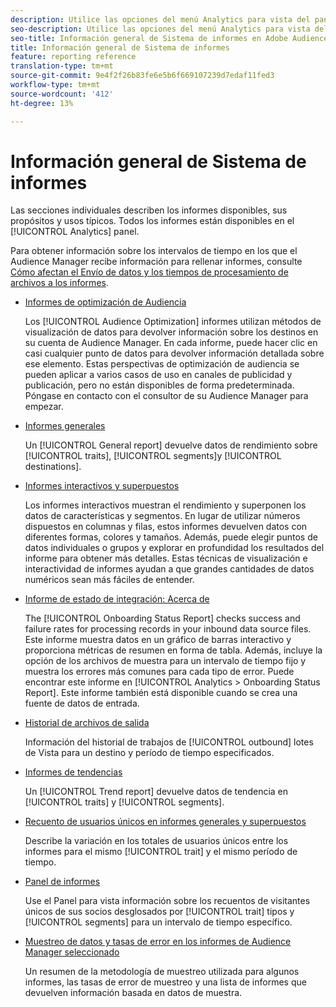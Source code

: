 ```yaml
---
description: Utilice las opciones del menú Analytics para vista del panel y de varios informes.
seo-description: Utilice las opciones del menú Analytics para vista del panel y de varios informes en Adobe Audience Manager (AAM).
seo-title: Información general de Sistema de informes en Adobe Audience Manager (AAM)
title: Información general de Sistema de informes
feature: reporting reference
translation-type: tm+mt
source-git-commit: 9e4f2f26b83fe6e5b6f669107239d7edaf11fed3
workflow-type: tm+mt
source-wordcount: '412'
ht-degree: 13%

---
```



# Información general de Sistema de informes

Las secciones individuales describen los informes disponibles, sus propósitos y usos típicos. Todos los informes están disponibles en el [!UICONTROL Analytics] panel.

Para obtener información sobre los intervalos de tiempo en los que el Audience Manager recibe información para rellenar informes, consulte [Cómo afectan el Envío de datos y los tiempos de procesamiento de archivos a los informes](/help/using/reference/reporting-file-transfer-timeframe.md).

* [Informes de optimización de Audiencia](/help/using/reporting/audience-optimization-reports/audience-optimization-reports.md)

   Los [!UICONTROL Audience Optimization] informes utilizan métodos de visualización de datos para devolver información sobre los destinos en su cuenta de Audience Manager. En cada informe, puede hacer clic en casi cualquier punto de datos para devolver información detallada sobre ese elemento. Estas perspectivas de optimización de audiencia se pueden aplicar a varios casos de uso en canales de publicidad y publicación, pero no están disponibles de forma predeterminada. Póngase en contacto con el consultor de su Audience Manager para empezar.

* [Informes generales](/help/using/reporting/general-reports.md)

   Un [!UICONTROL General report] devuelve datos de rendimiento sobre [!UICONTROL traits], [!UICONTROL segments]y [!UICONTROL destinations].

* [Informes interactivos y superpuestos](/help/using/reporting/dynamic-reports/dynamic-reports.md)

   Los informes interactivos muestran el rendimiento y superponen los datos de características y segmentos. En lugar de utilizar números dispuestos en columnas y filas, estos informes devuelven datos con diferentes formas, colores y tamaños. Además, puede elegir puntos de datos individuales o grupos y explorar en profundidad los resultados del informe para obtener más detalles. Estas técnicas de visualización e interactividad de informes ayudan a que grandes cantidades de datos numéricos sean más fáciles de entender.

* [Informe de estado de integración: Acerca de](/help/using/reporting/onboarding-status-report.md)

   The [!UICONTROL Onboarding Status Report] checks success and failure rates for processing records in your inbound data source files. Este informe muestra datos en un gráfico de barras interactivo y proporciona métricas de resumen en forma de tabla. Además, incluye la opción de los archivos de muestra para un intervalo de tiempo fijo y muestra los errores más comunes para cada tipo de error. Puede encontrar este informe en [!UICONTROL Analytics > Onboarding Status Report]. Este informe también está disponible cuando se crea una fuente de datos de entrada.

* [Historial de archivos de salida](/help/using/reporting/outbound-history-report.md)

   Información del historial de trabajos de [!UICONTROL outbound] lotes de Vista para un destino y período de tiempo especificados.

* [Informes de tendencias](/help/using/reporting/trend-reports.md)

   Un [!UICONTROL Trend report] devuelve datos de tendencia en [!UICONTROL traits] y [!UICONTROL segments].

* [Recuento de usuarios únicos en informes generales y superpuestos](/help/using/reporting/unique-user-counts.md)

   Describe la variación en los totales de usuarios únicos entre los informes para el mismo [!UICONTROL trait] y el mismo período de tiempo.

* [Panel de informes](/help/using/reporting/trend-reports.md)

   Use el Panel para vista información sobre los recuentos de visitantes únicos de sus socios desglosados por [!UICONTROL trait] tipos y [!UICONTROL segments] para un intervalo de tiempo específico.

* [Muestreo de datos y tasas de error en los informes de Audience Manager seleccionado](/help/using/reporting/report-sampling.md)

   Un resumen de la metodología de muestreo utilizada para algunos informes, las tasas de error de muestreo y una lista de informes que devuelven información basada en datos de muestra.

